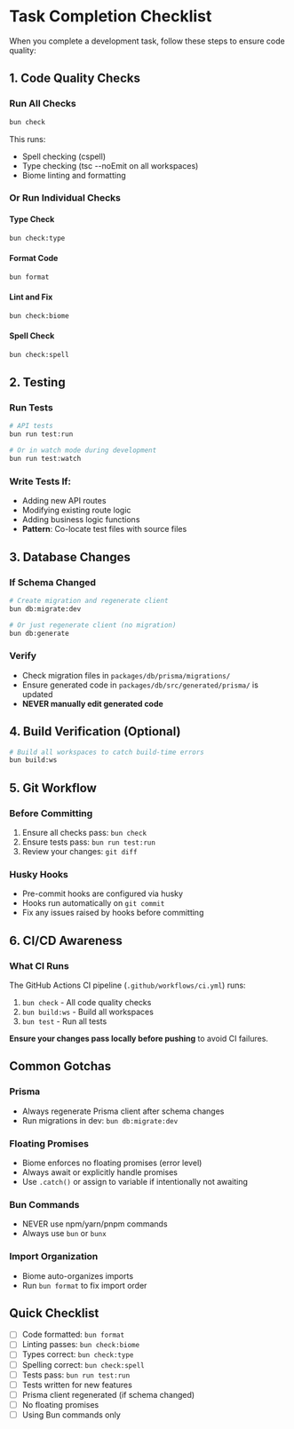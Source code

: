 # Task Completion Checklist

When you complete a development task, follow these steps to ensure code quality:

## 1. Code Quality Checks

### Run All Checks
```bash
bun check
```

This runs:
- Spell checking (cspell)
- Type checking (tsc --noEmit on all workspaces)
- Biome linting and formatting

### Or Run Individual Checks

#### Type Check
```bash
bun check:type
```

#### Format Code
```bash
bun format
```

#### Lint and Fix
```bash
bun check:biome
```

#### Spell Check
```bash
bun check:spell
```

## 2. Testing

### Run Tests
```bash
# API tests
bun run test:run

# Or in watch mode during development
bun run test:watch
```

### Write Tests If:
- Adding new API routes
- Modifying existing route logic
- Adding business logic functions
- **Pattern**: Co-locate test files with source files

## 3. Database Changes

### If Schema Changed
```bash
# Create migration and regenerate client
bun db:migrate:dev

# Or just regenerate client (no migration)
bun db:generate
```

### Verify
- Check migration files in `packages/db/prisma/migrations/`
- Ensure generated code in `packages/db/src/generated/prisma/` is updated
- **NEVER manually edit generated code**

## 4. Build Verification (Optional)

```bash
# Build all workspaces to catch build-time errors
bun build:ws
```

## 5. Git Workflow

### Before Committing
1. Ensure all checks pass: `bun check`
2. Ensure tests pass: `bun run test:run`
3. Review your changes: `git diff`

### Husky Hooks
- Pre-commit hooks are configured via husky
- Hooks run automatically on `git commit`
- Fix any issues raised by hooks before committing

## 6. CI/CD Awareness

### What CI Runs
The GitHub Actions CI pipeline (`.github/workflows/ci.yml`) runs:
1. `bun check` - All code quality checks
2. `bun build:ws` - Build all workspaces
3. `bun test` - Run all tests

**Ensure your changes pass locally before pushing** to avoid CI failures.

## Common Gotchas

### Prisma
- Always regenerate Prisma client after schema changes
- Run migrations in dev: `bun db:migrate:dev`

### Floating Promises
- Biome enforces no floating promises (error level)
- Always await or explicitly handle promises
- Use `.catch()` or assign to variable if intentionally not awaiting

### Bun Commands
- NEVER use npm/yarn/pnpm commands
- Always use `bun` or `bunx`

### Import Organization
- Biome auto-organizes imports
- Run `bun format` to fix import order

## Quick Checklist

- [ ] Code formatted: `bun format`
- [ ] Linting passes: `bun check:biome`
- [ ] Types correct: `bun check:type`
- [ ] Spelling correct: `bun check:spell`
- [ ] Tests pass: `bun run test:run`
- [ ] Tests written for new features
- [ ] Prisma client regenerated (if schema changed)
- [ ] No floating promises
- [ ] Using Bun commands only
